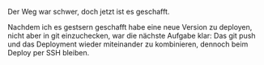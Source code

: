 Der Weg war schwer, doch jetzt ist es geschafft.

Nachdem ich es gestsern geschafft habe eine neue Version zu deployen, nicht aber in git einzuchecken, war die nächste Aufgabe klar: Das git push und das Deployment wieder miteinander zu kombinieren, dennoch beim Deploy per SSH bleiben.
